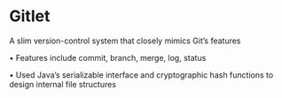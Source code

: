 # Gitlet
A slim version-control system that closely mimics Git’s features

•	Features include commit, branch, merge, log, status

•	Used Java’s serializable interface and cryptographic hash functions to design internal file structures
